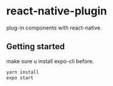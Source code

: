 # react-native-plugin
plug-in components  with react-native.
## Getting started
make sure u install expo-cli before.
```sh
yarn install
expo start
```
